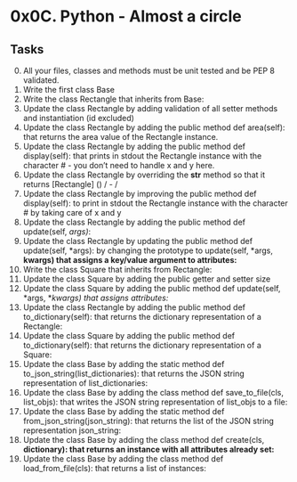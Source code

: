 # 0x0C. Python - Almost a circle
## Tasks

0. All your files, classes and methods must be unit tested and be PEP 8 validated.
1. Write the first class Base
2. Write the class Rectangle that inherits from Base:
3. Update the class Rectangle by adding validation of all setter methods and instantiation (id excluded)
4. Update the class Rectangle by adding the public method def area(self): that returns the area value of the Rectangle instance.
5. Update the class Rectangle by adding the public method def display(self): that prints in stdout the Rectangle instance with the character # - you don’t need to handle x and y here.
6. Update the class Rectangle by overriding the __str__ method so that it returns [Rectangle] (<id>) <x>/<y> - <width>/<height>
7. Update the class Rectangle by improving the public method def display(self): to print in stdout the Rectangle instance with the character # by taking care of x and y
8. Update the class Rectangle by adding the public method def update(self, *args)*:
9. Update the class Rectangle by updating the public method def update(self, *args): by changing the prototype to update(self, *args, **kwargs) that assigns a key/value argument to attributes:**
10. Write the class Square that inherits from Rectangle:
11. Update the class Square by adding the public getter and setter size
12. Update the class Square by adding the public method def update(self, *args, **kwargs) that assigns attributes:*
13. Update the class Rectangle by adding the public method def to_dictionary(self): that returns the dictionary representation of a Rectangle:
14. Update the class Square by adding the public method def to_dictionary(self): that returns the dictionary representation of a Square:
15. Update the class Base by adding the static method def to_json_string(list_dictionaries): that returns the JSON string representation of list_dictionaries:
16. Update the class Base by adding the class method def save_to_file(cls, list_objs): that writes the JSON string representation of list_objs to a file:
17. Update the class Base by adding the static method def from_json_string(json_string): that returns the list of the JSON string representation json_string:
18. Update the class Base by adding the class method def create(cls, **dictionary): that returns an instance with all attributes already set:**
19. Update the class Base by adding the class method def load_from_file(cls): that returns a list of instances:
